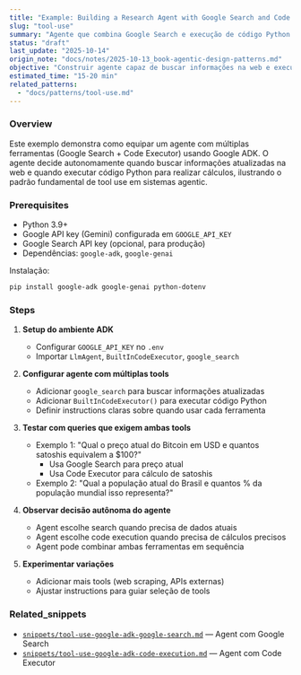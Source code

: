 ```yaml
---
title: "Example: Building a Research Agent with Google Search and Code Execution"
slug: "tool-use"
summary: "Agente que combina Google Search e execução de código Python para responder perguntas complexas que exigem cálculos e dados atualizados."
status: "draft"
last_update: "2025-10-14"
origin_note: "docs/notes/2025-10-13_book-agentic-design-patterns.md"
objective: "Construir agente capaz de buscar informações na web e executar código para análise de dados"
estimated_time: "15-20 min"
related_patterns:
  - "docs/patterns/tool-use.md"
---
```


### Overview

Este exemplo demonstra como equipar um agente com múltiplas ferramentas (Google Search + Code Executor) usando Google ADK. O agente decide autonomamente quando buscar informações atualizadas na web e quando executar código Python para realizar cálculos, ilustrando o padrão fundamental de tool use em sistemas agentic.

### Prerequisites

- Python 3.9+
- Google API key (Gemini) configurada em `GOOGLE_API_KEY`
- Google Search API key (opcional, para produção)
- Dependências: `google-adk`, `google-genai`

Instalação:
```bash
pip install google-adk google-genai python-dotenv
```

### Steps

1. **Setup do ambiente ADK**
   - Configurar `GOOGLE_API_KEY` no `.env`
   - Importar `LlmAgent`, `BuiltInCodeExecutor`, `google_search`

2. **Configurar agente com múltiplas tools**
   - Adicionar `google_search` para buscar informações atualizadas
   - Adicionar `BuiltInCodeExecutor()` para executar código Python
   - Definir instructions claras sobre quando usar cada ferramenta

3. **Testar com queries que exigem ambas tools**
   - Exemplo 1: "Qual o preço atual do Bitcoin em USD e quantos satoshis equivalem a $100?"
     - Usa Google Search para preço atual
     - Usa Code Executor para cálculo de satoshis
   - Exemplo 2: "Qual a população atual do Brasil e quantos % da população mundial isso representa?"

4. **Observar decisão autônoma do agente**
   - Agent escolhe search quando precisa de dados atuais
   - Agent escolhe code execution quando precisa de cálculos precisos
   - Agent pode combinar ambas ferramentas em sequência

5. **Experimentar variações**
   - Adicionar mais tools (web scraping, APIs externas)
   - Ajustar instructions para guiar seleção de tools

### Related_snippets

- [`snippets/tool-use-google-adk-google-search.md`](../../snippets/tool-use-google-adk-google-search.md) — Agent com Google Search
- [`snippets/tool-use-google-adk-code-execution.md`](../../snippets/tool-use-google-adk-code-execution.md) — Agent com Code Executor
